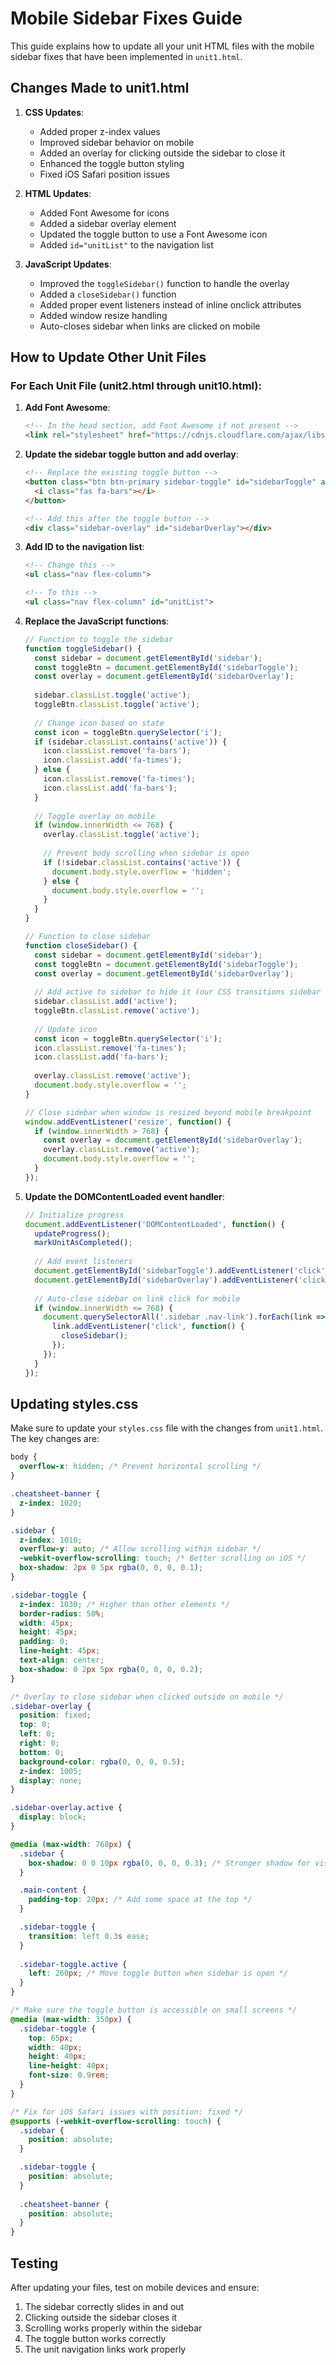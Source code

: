 # Mobile Sidebar Fixes Guide

This guide explains how to update all your unit HTML files with the mobile sidebar fixes that have been implemented in `unit1.html`.

## Changes Made to unit1.html

1. **CSS Updates**:
   - Added proper z-index values
   - Improved sidebar behavior on mobile
   - Added an overlay for clicking outside the sidebar to close it
   - Enhanced the toggle button styling
   - Fixed iOS Safari position issues

2. **HTML Updates**:
   - Added Font Awesome for icons
   - Added a sidebar overlay element
   - Updated the toggle button to use a Font Awesome icon
   - Added `id="unitList"` to the navigation list

3. **JavaScript Updates**:
   - Improved the `toggleSidebar()` function to handle the overlay
   - Added a `closeSidebar()` function
   - Added proper event listeners instead of inline onclick attributes
   - Added window resize handling
   - Auto-closes sidebar when links are clicked on mobile

## How to Update Other Unit Files

### For Each Unit File (unit2.html through unit10.html):

1. **Add Font Awesome**:
   ```html
   <!-- In the head section, add Font Awesome if not present -->
   <link rel="stylesheet" href="https://cdnjs.cloudflare.com/ajax/libs/font-awesome/6.0.0/css/all.min.css">
   ```

2. **Update the sidebar toggle button and add overlay**:
   ```html
   <!-- Replace the existing toggle button -->
   <button class="btn btn-primary sidebar-toggle" id="sidebarToggle" aria-label="Toggle navigation">
     <i class="fas fa-bars"></i>
   </button>

   <!-- Add this after the toggle button -->
   <div class="sidebar-overlay" id="sidebarOverlay"></div>
   ```

3. **Add ID to the navigation list**:
   ```html
   <!-- Change this -->
   <ul class="nav flex-column">

   <!-- To this -->
   <ul class="nav flex-column" id="unitList">
   ```

4. **Replace the JavaScript functions**:
   ```javascript
   // Function to toggle the sidebar
   function toggleSidebar() {
     const sidebar = document.getElementById('sidebar');
     const toggleBtn = document.getElementById('sidebarToggle');
     const overlay = document.getElementById('sidebarOverlay');
     
     sidebar.classList.toggle('active');
     toggleBtn.classList.toggle('active');
     
     // Change icon based on state
     const icon = toggleBtn.querySelector('i');
     if (sidebar.classList.contains('active')) {
       icon.classList.remove('fa-bars');
       icon.classList.add('fa-times');
     } else {
       icon.classList.remove('fa-times');
       icon.classList.add('fa-bars');
     }
     
     // Toggle overlay on mobile
     if (window.innerWidth <= 768) {
       overlay.classList.toggle('active');
       
       // Prevent body scrolling when sidebar is open
       if (!sidebar.classList.contains('active')) {
         document.body.style.overflow = 'hidden';
       } else {
         document.body.style.overflow = '';
       }
     }
   }
   
   // Function to close sidebar
   function closeSidebar() {
     const sidebar = document.getElementById('sidebar');
     const toggleBtn = document.getElementById('sidebarToggle');
     const overlay = document.getElementById('sidebarOverlay');
     
     // Add active to sidebar to hide it (our CSS transitions sidebar out when active)
     sidebar.classList.add('active');
     toggleBtn.classList.remove('active');
     
     // Update icon
     const icon = toggleBtn.querySelector('i');
     icon.classList.remove('fa-times');
     icon.classList.add('fa-bars');
     
     overlay.classList.remove('active');
     document.body.style.overflow = '';
   }

   // Close sidebar when window is resized beyond mobile breakpoint
   window.addEventListener('resize', function() {
     if (window.innerWidth > 768) {
       const overlay = document.getElementById('sidebarOverlay');
       overlay.classList.remove('active');
       document.body.style.overflow = '';
     }
   });
   ```

5. **Update the DOMContentLoaded event handler**:
   ```javascript
   // Initialize progress
   document.addEventListener('DOMContentLoaded', function() {
     updateProgress();
     markUnitAsCompleted();
     
     // Add event listeners
     document.getElementById('sidebarToggle').addEventListener('click', toggleSidebar);
     document.getElementById('sidebarOverlay').addEventListener('click', closeSidebar);
     
     // Auto-close sidebar on link click for mobile
     if (window.innerWidth <= 768) {
       document.querySelectorAll('.sidebar .nav-link').forEach(link => {
         link.addEventListener('click', function() {
           closeSidebar();
         });
       });
     }
   });
   ```

## Updating styles.css

Make sure to update your `styles.css` file with the changes from `unit1.html`. The key changes are:

```css
body {
  overflow-x: hidden; /* Prevent horizontal scrolling */
}

.cheatsheet-banner {
  z-index: 1020;
}

.sidebar {
  z-index: 1010;
  overflow-y: auto; /* Allow scrolling within sidebar */
  -webkit-overflow-scrolling: touch; /* Better scrolling on iOS */
  box-shadow: 2px 0 5px rgba(0, 0, 0, 0.1);
}

.sidebar-toggle {
  z-index: 1030; /* Higher than other elements */
  border-radius: 50%;
  width: 45px;
  height: 45px;
  padding: 0;
  line-height: 45px;
  text-align: center;
  box-shadow: 0 2px 5px rgba(0, 0, 0, 0.2);
}

/* Overlay to close sidebar when clicked outside on mobile */
.sidebar-overlay {
  position: fixed;
  top: 0;
  left: 0;
  right: 0;
  bottom: 0;
  background-color: rgba(0, 0, 0, 0.5);
  z-index: 1005;
  display: none;
}

.sidebar-overlay.active {
  display: block;
}

@media (max-width: 768px) {
  .sidebar {
    box-shadow: 0 0 10px rgba(0, 0, 0, 0.3); /* Stronger shadow for visibility */
  }

  .main-content {
    padding-top: 20px; /* Add some space at the top */
  }

  .sidebar-toggle {
    transition: left 0.3s ease;
  }
  
  .sidebar-toggle.active {
    left: 260px; /* Move toggle button when sidebar is open */
  }
}

/* Make sure the toggle button is accessible on small screens */
@media (max-width: 350px) {
  .sidebar-toggle {
    top: 65px;
    width: 40px;
    height: 40px;
    line-height: 40px;
    font-size: 0.9rem;
  }
}

/* Fix for iOS Safari issues with position: fixed */
@supports (-webkit-overflow-scrolling: touch) {
  .sidebar {
    position: absolute;
  }

  .sidebar-toggle {
    position: absolute;
  }
  
  .cheatsheet-banner {
    position: absolute;
  }
}
```

## Testing

After updating your files, test on mobile devices and ensure:

1. The sidebar correctly slides in and out
2. Clicking outside the sidebar closes it
3. Scrolling works properly within the sidebar
4. The toggle button works correctly
5. The unit navigation links work properly 